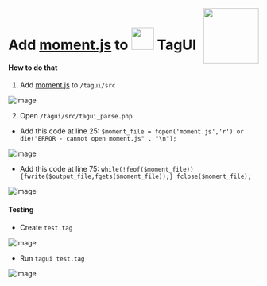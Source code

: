 <img src="https://1.tilyanpristka.id/images/tP-logo-rounded.png" height="111" align="right">

# Add [moment.js](https://momentjs.com/downloads/moment.min.js) to <img src="https://1.tilyanpristka.id/images/tagui.png" height="45"> TagUI

#### How to do that
1. Add [moment.js](https://momentjs.com/downloads/moment.min.js) to `/tagui/src`

![image](https://user-images.githubusercontent.com/97102924/159395329-193f4e04-9873-4adb-9138-06515e5d322b.png)

2. Open `/tagui/src/tagui_parse.php`
- Add this code at line 25: `$moment_file = fopen('moment.js','r') or die("ERROR - cannot open moment.js" . "\n");`

![image](https://user-images.githubusercontent.com/97102924/159395597-05acf3e7-f53a-49a8-9990-0f7cac0d2ea0.png)

- Add this code at line 75: `while(!feof($moment_file)) {fwrite($output_file,fgets($moment_file));} fclose($moment_file);`

![image](https://user-images.githubusercontent.com/97102924/159395740-b588715c-ee96-4d02-8372-745156de481d.png)


#### Testing
- Create `test.tag`

![image](https://user-images.githubusercontent.com/97102924/159398966-3901580f-1227-4241-9446-d8ea33475561.png)

- Run `tagui test.tag`

![image](https://user-images.githubusercontent.com/97102924/159399061-ce109a57-9cb0-4968-8533-9ca918e78a15.png)
